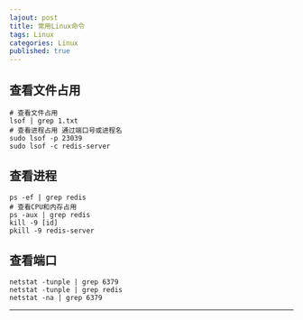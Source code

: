 ```yaml
---  
lajout: post  
title: 常用Linux命令  
tags: Linux  
categories: Linux  
published: true  
---  
```


## 查看文件占用

```shell
# 查看文件占用
lsof | grep 1.txt
# 查看进程占用 通过端口号或进程名
sudo lsof -p 23039
sudo lsof -c redis-server
```

## 查看进程

```shell
ps -ef | grep redis
# 查看CPU和内存占用
ps -aux | grep redis
kill -9 [id]
pkill -9 redis-server
```

## 查看端口

```shell
netstat -tunple | grep 6379
netstat -tunple | grep redis
netstat -na | grep 6379
```

------